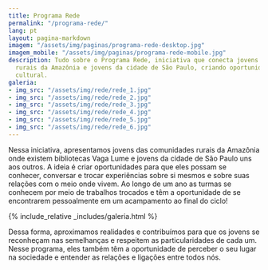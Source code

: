 ```yaml
---
title: Programa Rede
permalink: "/programa-rede/"
lang: pt
layout: pagina-markdown
imagem: "/assets/img/paginas/programa-rede-desktop.jpg"
imagem_mobile: "/assets/img/paginas/programa-rede-mobile.jpg"
description: Tudo sobre o Programa Rede, iniciativa que conecta jovens das comunidades
  rurais da Amazônia e jovens da cidade de São Paulo, criando oportunidades de intercâmbio
  cultural.
galeria:
- img_src: "/assets/img/rede/rede_1.jpg"
- img_src: "/assets/img/rede/rede_2.jpg"
- img_src: "/assets/img/rede/rede_3.jpg"
- img_src: "/assets/img/rede/rede_4.jpg"
- img_src: "/assets/img/rede/rede_5.jpg"
- img_src: "/assets/img/rede/rede_6.jpg"
---
```


Nessa iniciativa, apresentamos jovens das comunidades rurais da Amazônia onde existem bibliotecas Vaga Lume e jovens da cidade de São Paulo uns aos outros. A ideia é criar oportunidades para que eles possam se conhecer, conversar e trocar experiências sobre si mesmos e sobre suas relações com o meio onde vivem. Ao longo de um ano as turmas se conhecem por meio de trabalhos trocados e têm a oportunidade de se encontrarem pessoalmente em um acampamento ao final do ciclo!

{% include_relative _includes/galeria.html %}

Dessa forma, aproximamos realidades e contribuímos para que os jovens se reconheçam nas semelhanças e respeitem as particularidades de cada um. Nesse programa, eles também têm a oportunidade de perceber o seu lugar na sociedade e entender as relações e ligações entre todos nós.
